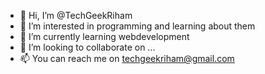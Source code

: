 - 👋 Hi, I’m @TechGeekRiham
- 👀 I’m interested in programming and learning about them
- 🌱 I’m currently learning webdevelopment
- 💞️ I’m looking to collaborate on ...
- 📫 You can reach me on techgeekriham@gmail.com

<!---
TechGeekRiham/TechGeekRiham is a ✨ special ✨ repository because its `README.md` (this file) appears on your GitHub profile.
You can click the Preview link to take a look at your changes.
--->
